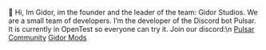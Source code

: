 👋 Hi, Im Gidor, im the founder and the leader of the team: Gidor Studios.
We are a small team of developers.
I’m the developer of the Discord bot Pulsar. It is currently in OpenTest so everyone can try it. Join our discord:\n
[Pulsar](https://discord.gg/fDSCNrRESj)
[Community](https://discord.gg/Fjm8wfd)
[Gidor Mods](https://discord.gg/v8jswTx9MK)


<!---
GidorStudios/GidorStudios is a ✨ special ✨ repository because its `README.md` (this file) appears on your GitHub profile.
You can click the Preview link to take a look at your changes.
--->
